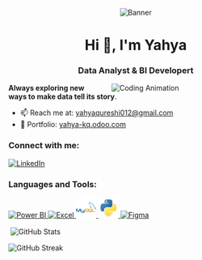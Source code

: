 <p align="center">
  <img src="https://camo.githubusercontent.com/a55ca953c83f1830882edb7e7a84d4417f9435002dc0eaeae4aa22be9112415c/68747470733a2f2f7374617469632e7769787374617469632e636f6d2f6d656469612f3663333839335f36306230326635373739616234613233396137313566343162613661303037657e6d76325f645f353030305f313434375f735f322e676966" alt="Banner">
</p>

<h1 align="center">Hi 👋, I'm Yahya </h1>
<h3 align="center">Data Analyst & BI Developert</h3>

<!-- IMAGE ON THE RIGHT SIDE -->
<img src="https://gomycode.com/eg/wp-content/uploads/sites/28/2023/10/2.gif" alt="Coding Animation" width="300" align="right" style="margin-left:20px;" />

  **Always exploring new ways to make data tell its story**.
 - 📫 Reach me at: yahyaqureshi012@gmail.com  
 - 📂 Portfolio: [yahya-kq.odoo.com](https://yahya-kq.odoo.com/)  

<h3 align="left">Connect with me:</h3>
<p align="left">
  <a href="https://www.linkedin.com/in/yahya-kq/" target="_blank">
    <img src="https://raw.githubusercontent.com/rahuldkjain/github-profile-readme-generator/master/src/images/icons/Social/linked-in-alt.svg" alt="LinkedIn" height="30" width="40" />
  </a>


<h3 align="left">Languages and Tools:</h3>
<p>
  <a href="https://powerbi.microsoft.com/" target="_blank">
    <img src="https://www.vectorlogo.zone/logos/microsoft_powerbi/microsoft_powerbi-icon.svg" alt="Power BI" width="40" height="40"/>
  </a>
  <a href="https://www.microsoft.com/en-us/microsoft-365/excel" target="_blank">
    <img src="https://cdn.worldvectorlogo.com/logos/microsoft-excel-2013.svg" alt="Excel" width="40" height="40"/>
  </a>
  <a href="https://www.mysql.com/" target="_blank">
    <img src="https://raw.githubusercontent.com/devicons/devicon/master/icons/mysql/mysql-original-wordmark.svg" alt="MySQL" width="40" height="40"/>
  </a>
  <a href="https://www.python.org" target="_blank">
    <img src="https://raw.githubusercontent.com/devicons/devicon/master/icons/python/python-original.svg" alt="Python" width="40" height="40"/>
  </a>
  <a href="https://www.figma.com/" target="_blank">
    <img src="https://www.vectorlogo.zone/logos/figma/figma-icon.svg" alt="Figma" width="40" height="40"/>
  </a>
</p>

<p>&nbsp;<img align="center" src="https://github-readme-stats.vercel.app/api?username=yahya-kq&show_icons=true&locale=en" alt="GitHub Stats" /></p>

<p><img align="center" src="https://github-readme-streak-stats.herokuapp.com/?user=yahya-kq&" alt="GitHub Streak" /></p>
